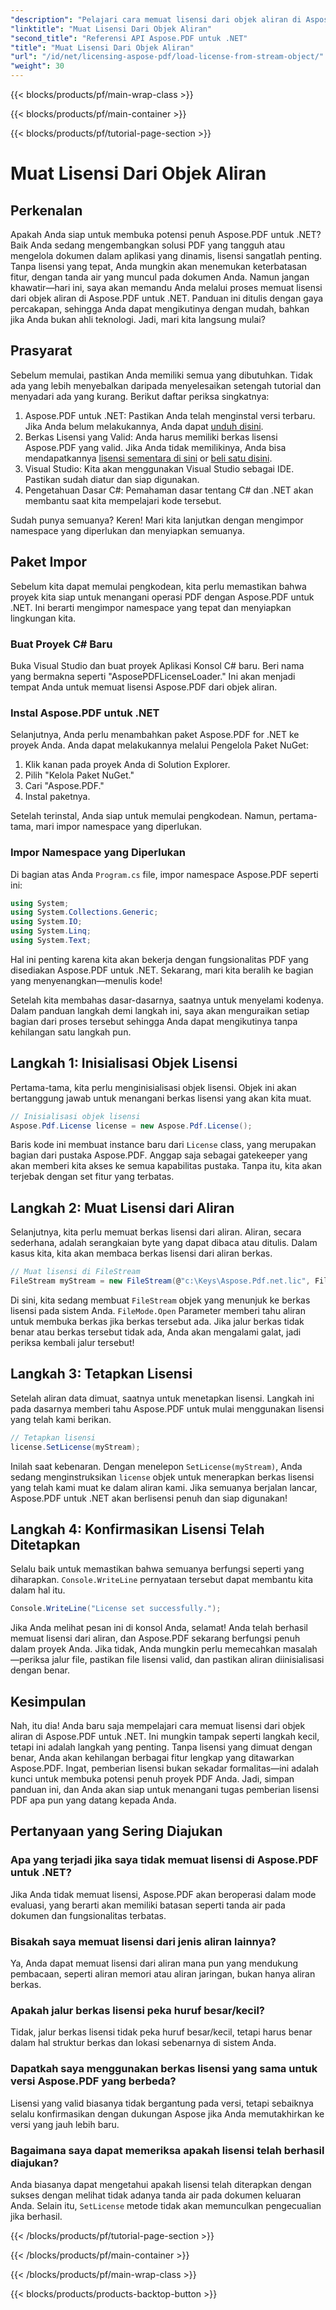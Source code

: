 ```yaml
---
"description": "Pelajari cara memuat lisensi dari objek aliran di Aspose.PDF untuk .NET dengan panduan langkah demi langkah yang komprehensif ini."
"linktitle": "Muat Lisensi Dari Objek Aliran"
"second_title": "Referensi API Aspose.PDF untuk .NET"
"title": "Muat Lisensi Dari Objek Aliran"
"url": "/id/net/licensing-aspose-pdf/load-license-from-stream-object/"
"weight": 30
---
```


{{< blocks/products/pf/main-wrap-class >}}

{{< blocks/products/pf/main-container >}}

{{< blocks/products/pf/tutorial-page-section >}}

# Muat Lisensi Dari Objek Aliran

## Perkenalan

Apakah Anda siap untuk membuka potensi penuh Aspose.PDF untuk .NET? Baik Anda sedang mengembangkan solusi PDF yang tangguh atau mengelola dokumen dalam aplikasi yang dinamis, lisensi sangatlah penting. Tanpa lisensi yang tepat, Anda mungkin akan menemukan keterbatasan fitur, dengan tanda air yang muncul pada dokumen Anda. Namun jangan khawatir—hari ini, saya akan memandu Anda melalui proses memuat lisensi dari objek aliran di Aspose.PDF untuk .NET. Panduan ini ditulis dengan gaya percakapan, sehingga Anda dapat mengikutinya dengan mudah, bahkan jika Anda bukan ahli teknologi. Jadi, mari kita langsung mulai?

## Prasyarat

Sebelum memulai, pastikan Anda memiliki semua yang dibutuhkan. Tidak ada yang lebih menyebalkan daripada menyelesaikan setengah tutorial dan menyadari ada yang kurang. Berikut daftar periksa singkatnya:

1. Aspose.PDF untuk .NET: Pastikan Anda telah menginstal versi terbaru. Jika Anda belum melakukannya, Anda dapat [unduh disini](https://releases.aspose.com/pdf/net/).
2. Berkas Lisensi yang Valid: Anda harus memiliki berkas lisensi Aspose.PDF yang valid. Jika Anda tidak memilikinya, Anda bisa mendapatkannya [lisensi sementara di sini](https://purchase.aspose.com/tempatauary-license/) or [beli satu disini](https://purchase.aspose.com/buy).
3. Visual Studio: Kita akan menggunakan Visual Studio sebagai IDE. Pastikan sudah diatur dan siap digunakan.
4. Pengetahuan Dasar C#: Pemahaman dasar tentang C# dan .NET akan membantu saat kita mempelajari kode tersebut.

Sudah punya semuanya? Keren! Mari kita lanjutkan dengan mengimpor namespace yang diperlukan dan menyiapkan semuanya.

## Paket Impor

Sebelum kita dapat memulai pengkodean, kita perlu memastikan bahwa proyek kita siap untuk menangani operasi PDF dengan Aspose.PDF untuk .NET. Ini berarti mengimpor namespace yang tepat dan menyiapkan lingkungan kita.

### Buat Proyek C# Baru

Buka Visual Studio dan buat proyek Aplikasi Konsol C# baru. Beri nama yang bermakna seperti "AsposePDFLicenseLoader." Ini akan menjadi tempat Anda untuk memuat lisensi Aspose.PDF dari objek aliran.

### Instal Aspose.PDF untuk .NET

Selanjutnya, Anda perlu menambahkan paket Aspose.PDF for .NET ke proyek Anda. Anda dapat melakukannya melalui Pengelola Paket NuGet:

1. Klik kanan pada proyek Anda di Solution Explorer.
2. Pilih "Kelola Paket NuGet."
3. Cari "Aspose.PDF."
4. Instal paketnya.

Setelah terinstal, Anda siap untuk memulai pengkodean. Namun, pertama-tama, mari impor namespace yang diperlukan.

### Impor Namespace yang Diperlukan

Di bagian atas Anda `Program.cs` file, impor namespace Aspose.PDF seperti ini:

```csharp
using System;
using System.Collections.Generic;
using System.IO;
using System.Linq;
using System.Text;
```

Hal ini penting karena kita akan bekerja dengan fungsionalitas PDF yang disediakan Aspose.PDF untuk .NET. Sekarang, mari kita beralih ke bagian yang menyenangkan—menulis kode!

Setelah kita membahas dasar-dasarnya, saatnya untuk menyelami kodenya. Dalam panduan langkah demi langkah ini, saya akan menguraikan setiap bagian dari proses tersebut sehingga Anda dapat mengikutinya tanpa kehilangan satu langkah pun.

## Langkah 1: Inisialisasi Objek Lisensi

Pertama-tama, kita perlu menginisialisasi objek lisensi. Objek ini akan bertanggung jawab untuk menangani berkas lisensi yang akan kita muat.

```csharp
// Inisialisasi objek lisensi
Aspose.Pdf.License license = new Aspose.Pdf.License();
```

Baris kode ini membuat instance baru dari `License` class, yang merupakan bagian dari pustaka Aspose.PDF. Anggap saja sebagai gatekeeper yang akan memberi kita akses ke semua kapabilitas pustaka. Tanpa itu, kita akan terjebak dengan set fitur yang terbatas.

## Langkah 2: Muat Lisensi dari Aliran

Selanjutnya, kita perlu memuat berkas lisensi dari aliran. Aliran, secara sederhana, adalah serangkaian byte yang dapat dibaca atau ditulis. Dalam kasus kita, kita akan membaca berkas lisensi dari aliran berkas.

```csharp
// Muat lisensi di FileStream
FileStream myStream = new FileStream(@"c:\Keys\Aspose.Pdf.net.lic", FileMode.Open);
```

Di sini, kita sedang membuat `FileStream` objek yang menunjuk ke berkas lisensi pada sistem Anda. `FileMode.Open` Parameter memberi tahu aliran untuk membuka berkas jika berkas tersebut ada. Jika jalur berkas tidak benar atau berkas tersebut tidak ada, Anda akan mengalami galat, jadi periksa kembali jalur tersebut!

## Langkah 3: Tetapkan Lisensi

Setelah aliran data dimuat, saatnya untuk menetapkan lisensi. Langkah ini pada dasarnya memberi tahu Aspose.PDF untuk mulai menggunakan lisensi yang telah kami berikan.

```csharp
// Tetapkan lisensi
license.SetLicense(myStream);
```

Inilah saat kebenaran. Dengan menelepon `SetLicense(myStream)`, Anda sedang menginstruksikan `license` objek untuk menerapkan berkas lisensi yang telah kami muat ke dalam aliran kami. Jika semuanya berjalan lancar, Aspose.PDF untuk .NET akan berlisensi penuh dan siap digunakan!

## Langkah 4: Konfirmasikan Lisensi Telah Ditetapkan

Selalu baik untuk memastikan bahwa semuanya berfungsi seperti yang diharapkan. `Console.WriteLine` pernyataan tersebut dapat membantu kita dalam hal itu.

```csharp
Console.WriteLine("License set successfully.");
```

Jika Anda melihat pesan ini di konsol Anda, selamat! Anda telah berhasil memuat lisensi dari aliran, dan Aspose.PDF sekarang berfungsi penuh dalam proyek Anda. Jika tidak, Anda mungkin perlu memecahkan masalah—periksa jalur file, pastikan file lisensi valid, dan pastikan aliran diinisialisasi dengan benar.

## Kesimpulan

Nah, itu dia! Anda baru saja mempelajari cara memuat lisensi dari objek aliran di Aspose.PDF untuk .NET. Ini mungkin tampak seperti langkah kecil, tetapi ini adalah langkah yang penting. Tanpa lisensi yang dimuat dengan benar, Anda akan kehilangan berbagai fitur lengkap yang ditawarkan Aspose.PDF. Ingat, pemberian lisensi bukan sekadar formalitas—ini adalah kunci untuk membuka potensi penuh proyek PDF Anda. Jadi, simpan panduan ini, dan Anda akan siap untuk menangani tugas pemberian lisensi PDF apa pun yang datang kepada Anda.

## Pertanyaan yang Sering Diajukan

### Apa yang terjadi jika saya tidak memuat lisensi di Aspose.PDF untuk .NET?  
Jika Anda tidak memuat lisensi, Aspose.PDF akan beroperasi dalam mode evaluasi, yang berarti akan memiliki batasan seperti tanda air pada dokumen dan fungsionalitas terbatas.

### Bisakah saya memuat lisensi dari jenis aliran lainnya?  
Ya, Anda dapat memuat lisensi dari aliran mana pun yang mendukung pembacaan, seperti aliran memori atau aliran jaringan, bukan hanya aliran berkas.

### Apakah jalur berkas lisensi peka huruf besar/kecil?  
Tidak, jalur berkas lisensi tidak peka huruf besar/kecil, tetapi harus benar dalam hal struktur berkas dan lokasi sebenarnya di sistem Anda.

### Dapatkah saya menggunakan berkas lisensi yang sama untuk versi Aspose.PDF yang berbeda?  
Lisensi yang valid biasanya tidak bergantung pada versi, tetapi sebaiknya selalu konfirmasikan dengan dukungan Aspose jika Anda memutakhirkan ke versi yang jauh lebih baru.

### Bagaimana saya dapat memeriksa apakah lisensi telah berhasil diajukan?  
Anda biasanya dapat mengetahui apakah lisensi telah diterapkan dengan sukses dengan melihat tidak adanya tanda air pada dokumen keluaran Anda. Selain itu, `SetLicense` metode tidak akan memunculkan pengecualian jika berhasil.

{{< /blocks/products/pf/tutorial-page-section >}}

{{< /blocks/products/pf/main-container >}}

{{< /blocks/products/pf/main-wrap-class >}}

{{< blocks/products/products-backtop-button >}}